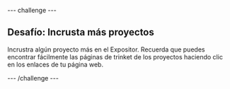 \--- challenge \---

## Desafío: Incrusta más proyectos

Incrustra algún proyecto más en el Expositor. Recuerda que puedes encontrar fácilmente las páginas de trinket de los proyectos haciendo clic en los enlaces de tu página web.

\--- /challenge \---